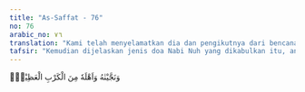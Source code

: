 ```yaml
---
title: "As-Saffat - 76"
no: 76
arabic_no: ٧٦
translation: "Kami telah menyelamatkan dia dan pengikutnya dari bencana yang besar."
tafsir: "Kemudian dijelaskan jenis doa Nabi Nuh yang dikabulkan itu, antara lain: Pertama, Allah telah menyelamatkan Nuh beserta orang-orang yang beriman, termasuk beberapa orang putranya, dari bencana yang besar yakni angin topan yang dahsyat dibarengi banjir besar. Seorang putranya ikut tenggelam. Mereka yang selamat dari banjir besar itu ialah mereka yang berada dalam kapal. Firman Allah:\n\nKemudian Kami menyelamatkannya Nuh dan orang-orang yang bersamanya di dalam kapal yang penuh muatan. Kemudian setelah itu Kami tenggelamkan orang-orang yang tinggal. (asy-Syu'ara'/26: 119-120)\n\nKedua, Allah menjadikan anak cucu Nabi Nuh orang yang akan melanjutkan keturunannya, dan mereka yang membangkang dan menentang seruannya dibinasakan, seperti yang dimohon Nabi Nuh dalam doanya. \n\nKetiga, Allah mengabadikan pujian dan nama yang harum bagi Nuh di kalangan para nabi yang datang kemudian dan umat manusia sampai akhir zaman. Beliau masyhur di kalangan kaum muslimin, termasuk salah seorang dari lima rasul yang disebut ulul 'azmi yang artinya orang-orang yang mempunyai keteguhan hati. Empat rasul lainnya ialah Ibrahim, Musa, Isa, dan Muhammad saw."
---
```


وَنَجَّيْنٰهُ وَاَهْلَهٗ مِنَ الْكَرْبِ الْعَظِيْمِۖ 

